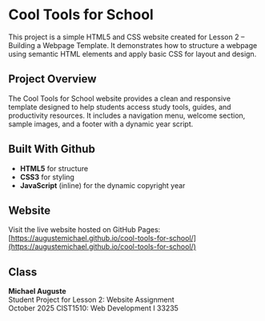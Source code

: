 # Cool Tools for School

This project is a simple HTML5 and CSS website created for Lesson 2 – Building a Webpage Template. It demonstrates how to structure a webpage using semantic HTML elements and apply basic CSS for layout and design.

## Project Overview
The Cool Tools for School website provides a clean and responsive template designed to help students access study tools, guides, and productivity resources. It includes a navigation menu, welcome section, sample images, and a footer with a dynamic year script.

## Built With Github
- **HTML5** for structure  
- **CSS3** for styling  
- **JavaScript** (inline) for the dynamic copyright year  

## Website
Visit the live website hosted on GitHub Pages:  
 [https://augustemichael.github.io/cool-tools-for-school/](https://augustemichael.github.io/cool-tools-for-school/)

## Class
**Michael Auguste**  
Student Project for Lesson 2: Website Assignment  
October 2025
CIST1510: Web Development I 33235
